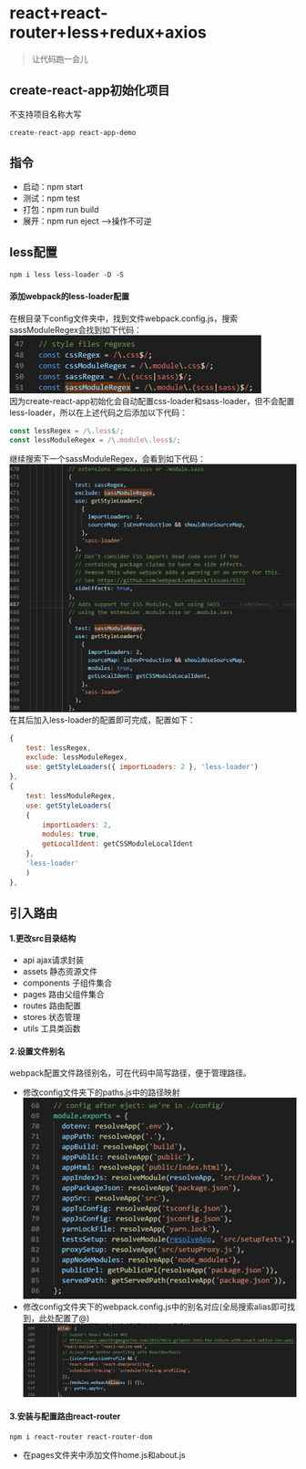 # react+react-router+less+redux+axios
>让代码跑一会儿

## create-react-app初始化项目
不支持项目名称大写
```
create-react-app react-app-demo
```

## 指令
- 启动：npm start
- 测试：npm test
- 打包：npm run build
- 展开：npm run eject -->操作不可逆

## less配置
```
npm i less less-loader -D -S
```
#### 添加webpack的less-loader配置
在根目录下config文件夹中，找到文件webpack.config.js，搜索sassModuleRegex会找到如下代码：  
![代码 图片](/src/assets/images/readme/re_01.jpg)  
因为create-react-app初始化会自动配置css-loader和sass-loader，但不会配置less-loader，所以在上述代码之后添加以下代码：
```javascript
const lessRegex = /\.less$/;
const lessModuleRegex = /\.module\.less$/;
```
继续搜索下一个sassModuleRegex，会看到如下代码：  
![代码 图片](/src/assets/images/readme/re_02.jpg)  
在其后加入less-loader的配置即可完成，配置如下：
```javascript
{
    test: lessRegex,
    exclude: lessModuleRegex,
    use: getStyleLoaders({ importLoaders: 2 }, 'less-loader')
},
{
    test: lessModuleRegex,
    use: getStyleLoaders(
    {
        importLoaders: 2,
        modules: true,
        getLocalIdent: getCSSModuleLocalIdent
    },
    'less-loader'
    )
},
```

## 引入路由
#### 1.更改src目录结构
- api ajax请求封装
- assets 静态资源文件
- components 子组件集合
- pages 路由父组件集合
- routes 路由配置
- stores 状态管理
- utils 工具类函数

#### 2.设置文件别名
webpack配置文件路径别名，可在代码中简写路径，便于管理路径。
- 修改config文件夹下的paths.js中的路径映射  
![代码 图片](/src/assets/images/readme/re_03.jpg)  
- 修改config文件夹下的webpack.config.js中的别名对应(全局搜索alias即可找到，此处配置了@)  
![代码 图片](/src/assets/images/readme/re_04.jpg)  

#### 3.安装与配置路由react-router
```
npm i react-router react-router-dom
```
- 在pages文件夹中添加文件home.js和about.js
